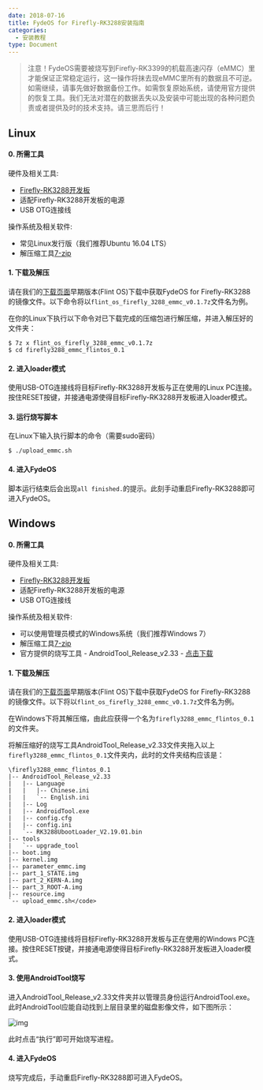 ```yaml
---
date: 2018-07-16
title: FydeOS for Firefly-RK3288安装指南
categories:
  - 安装教程
type: Document
---
```

> 注意！FydeOS需要被烧写到Firefly-RK3399的机载高速闪存（eMMC）里才能保证正常稳定运行，这一操作将抹去现eMMC里所有的数据且不可逆。如需继续，请事先做好数据备份工作。如需恢复原始系统，请使用官方提供的恢复工具。我们无法对潜在的数据丢失以及安装中可能出现的各种问题负责或者提供及时的技术支持。请三思而后行！

## Linux

#### 0. 所需工具
  
硬件及相关工具:
* [Firefly-RK3288开发板](http://www.t-firefly.com/product/rk3288.html)
* 适配Firefly-RK3288开发板的电源
* USB OTG连接线
	
操作系统及相关软件:
* 常见Linux发行版（我们推荐Ubuntu 16.04 LTS）
* 解压缩工具[7-zip](http://www.7-zip.org/)
	
#### 1. 下载及解压

请在我们的[下载页面](https://fydeos.com/download/)早期版本(Flint OS)下载中获取FydeOS for Firefly-RK3288的镜像文件。以下命令将以`flint_os_firefly_3288_emmc_v0.1.7z`文件名为例。

在你的Linux下执行以下命令对已下载完成的压缩包进行解压缩，并进入解压好的文件夹：

```
$ 7z x flint_os_firefly_3288_emmc_v0.1.7z
$ cd firefly3288_emmc_flintos_0.1
```

#### 2. 进入loader模式

使用USB-OTG连接线将目标Firefly-RK3288开发板与正在使用的Linux PC连接。按住RESET按键，并接通电源使得目标Firefly-RK3288开发板进入loader模式。

#### 3. 运行烧写脚本

在Linux下输入执行脚本的命令（需要sudo密码）

```
$ ./upload_emmc.sh
```

#### 4. 进入FydeOS

脚本运行结束后会出现`all finished.`的提示。此刻手动重启Firefly-RK3288即可进入FydeOS。
	
## Windows

#### 0. 所需工具
 
硬件及相关工具:
* [Firefly-RK3288开发板](http://www.t-firefly.com/product/rk3288.html)
* 适配Firefly-RK3288开发板的电源
* USB OTG连接线
	
操作系统及相关软件:
* 可以使用管理员模式的Windows系统（我们推荐Windows 7）
* 解压缩工具[7-zip](http://www.7-zip.org/)
* 官方提供的烧写工具 - AndroidTool_Release_v2.33 - [点击下载](http://flintos-misc.oss-cn-beijing.aliyuncs.com/AndroidTool_Release_v2.33.rar)

#### 1. 下载及解压

请在我们的[下载页面](https://fydeos.com/download/)早期版本(Flint OS)下载中获取FydeOS for Firefly-RK3288的镜像文件。以下将以`flint_os_firefly_3288_emmc_v0.1.7z`文件名为例。
 
在Windows下将其解压缩，由此应获得一个名为`firefly3288_emmc_flintos_0.1`的文件夹。

将解压缩好的烧写工具AndroidTool_Release_v2.33文件夹拖入以上`firefly3288_emmc_flintos_0.1`文件夹内，此时的文件夹结构应该是：

```
\firefly3288_emmc_flintos_0.1
|-- AndroidTool_Release_v2.33
|   |-- Language
|   |   |-- Chinese.ini
|   |   `-- English.ini
|   |-- Log
|   |-- AndroidTool.exe
|   |-- config.cfg
|   |-- config.ini
|   `-- RK3288UbootLoader_V2.19.01.bin
|-- tools
|   `-- upgrade_tool
|-- boot.img
|-- kernel.img
|-- parameter_emmc.img
|-- part_1_STATE.img
|-- part_2_KERN-A.img
|-- part_3_ROOT-A.img
|-- resource.img
`-- upload_emmc.sh</code>
```

#### 2. 进入loader模式

使用USB-OTG连接线将目标Firefly-RK3288开发板与正在使用的Windows PC连接。按住RESET按键，并接通电源使得目标Firefly-RK3288开发板进入loader模式。

#### 3. 使用AndroidTool烧写

进入AndroidTool_Release_v2.33文件夹并以管理员身份运行AndroidTool.exe。此时AndroidTool应能自动找到上层目录里的磁盘影像文件，如下图所示：

![img](https://flintos.com/wp-content/uploads/2017/04/androidTool.png)

此时点击“执行”即可开始烧写进程。
	
#### 4. 进入FydeOS

烧写完成后，手动重启Firefly-RK3288即可进入FydeOS。
